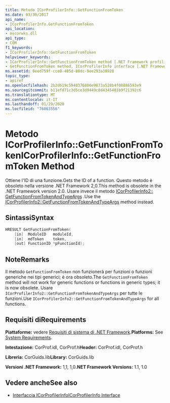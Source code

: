 ```yaml
---
title: Metodo ICorProfilerInfo::GetFunctionFromToken
ms.date: 03/30/2017
api_name:
- ICorProfilerInfo.GetFunctionFromToken
api_location:
- mscorwks.dll
api_type:
- COM
f1_keywords:
- ICorProfilerInfo::GetFunctionFromToken
helpviewer_keywords:
- ICorProfilerInfo::GetFunctionFromToken method [.NET Framework profiling]
- GetFunctionFromToken method, ICorProfilerInfo interface [.NET Framework profiling]
ms.assetid: 0eed759f-cce8-405d-88dc-9ee293a38928
topic_type:
- apiref
ms.openlocfilehash: 2b2d619c5940376806e9873a528b4f08886593e9
ms.sourcegitcommit: b11efd71c3d5ce3d9449c8d4345481b9f21392c6
ms.translationtype: MT
ms.contentlocale: it-IT
ms.lasthandoff: 01/29/2020
ms.locfileid: "76863556"
---
```

# <a name="icorprofilerinfogetfunctionfromtoken-method"></a><span data-ttu-id="428d4-102">Metodo ICorProfilerInfo::GetFunctionFromToken</span><span class="sxs-lookup"><span data-stu-id="428d4-102">ICorProfilerInfo::GetFunctionFromToken Method</span></span>
<span data-ttu-id="428d4-103">Ottiene l'ID di una funzione.</span><span class="sxs-lookup"><span data-stu-id="428d4-103">Gets the ID of a function.</span></span> <span data-ttu-id="428d4-104">Questo metodo è obsoleto nella versione .NET Framework 2,0.</span><span class="sxs-lookup"><span data-stu-id="428d4-104">This method is obsolete in the .NET Framework version 2.0.</span></span> <span data-ttu-id="428d4-105">Usare invece il metodo [ICorProfilerInfo2:: GetFunctionFromTokenAndTypeArgs](icorprofilerinfo2-getfunctionfromtokenandtypeargs-method.md) .</span><span class="sxs-lookup"><span data-stu-id="428d4-105">Use the [ICorProfilerInfo2::GetFunctionFromTokenAndTypeArgs](icorprofilerinfo2-getfunctionfromtokenandtypeargs-method.md) method instead.</span></span>  
  
## <a name="syntax"></a><span data-ttu-id="428d4-106">Sintassi</span><span class="sxs-lookup"><span data-stu-id="428d4-106">Syntax</span></span>  
  
```cpp  
HRESULT GetFunctionFromToken(  
    [in]  ModuleID   moduleId,  
    [in]  mdToken    token,  
    [out] FunctionID *pFunctionId);  
```  
  
## <a name="remarks"></a><span data-ttu-id="428d4-107">Note</span><span class="sxs-lookup"><span data-stu-id="428d4-107">Remarks</span></span>  
 <span data-ttu-id="428d4-108">Il metodo `GetFunctionFromToken` non funzionerà per funzioni o funzioni generiche nei tipi generici; è ora obsoleto.</span><span class="sxs-lookup"><span data-stu-id="428d4-108">The `GetFunctionFromToken` method will not work for generic functions or functions in generic types; it is now obsolete.</span></span> <span data-ttu-id="428d4-109">Usare `ICorProfilerInfo2::GetFunctionFromTokenAndTypeArgs` per tutte le funzioni.</span><span class="sxs-lookup"><span data-stu-id="428d4-109">Use `ICorProfilerInfo2::GetFunctionFromTokenAndTypeArgs` for all functions.</span></span>  
  
## <a name="requirements"></a><span data-ttu-id="428d4-110">Requisiti di</span><span class="sxs-lookup"><span data-stu-id="428d4-110">Requirements</span></span>  
 <span data-ttu-id="428d4-111">**Piattaforme:** vedere [Requisiti di sistema di .NET Framework](../../../../docs/framework/get-started/system-requirements.md).</span><span class="sxs-lookup"><span data-stu-id="428d4-111">**Platforms:** See [System Requirements](../../../../docs/framework/get-started/system-requirements.md).</span></span>  
  
 <span data-ttu-id="428d4-112">**Intestazione:** CorProf.idl, CorProf.h</span><span class="sxs-lookup"><span data-stu-id="428d4-112">**Header:** CorProf.idl, CorProf.h</span></span>  
  
 <span data-ttu-id="428d4-113">**Libreria:** CorGuids.lib</span><span class="sxs-lookup"><span data-stu-id="428d4-113">**Library:** CorGuids.lib</span></span>  
  
 <span data-ttu-id="428d4-114">**Versioni .NET Framework:** 1,1, 1,0</span><span class="sxs-lookup"><span data-stu-id="428d4-114">**.NET Framework Versions:** 1.1, 1.0</span></span>  
  
## <a name="see-also"></a><span data-ttu-id="428d4-115">Vedere anche</span><span class="sxs-lookup"><span data-stu-id="428d4-115">See also</span></span>

- [<span data-ttu-id="428d4-116">Interfaccia ICorProfilerInfo</span><span class="sxs-lookup"><span data-stu-id="428d4-116">ICorProfilerInfo Interface</span></span>](icorprofilerinfo-interface.md)
